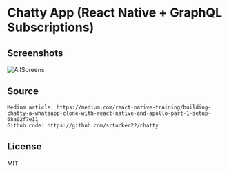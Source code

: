 # Chatty App (React Native + GraphQL Subscriptions)

## Screenshots
![AllScreens](.screenshots/screenshot.jpg)

## Source
```
Medium article: https://medium.com/react-native-training/building-chatty-a-whatsapp-clone-with-react-native-and-apollo-part-1-setup-68a02f7e11
Github code: https://github.com/srtucker22/chatty
```

## License
MIT
